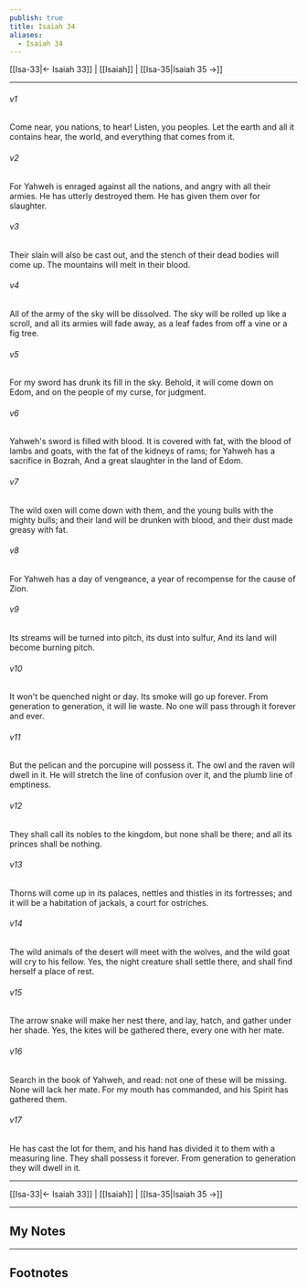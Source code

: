 ```yaml
---
publish: true
title: Isaiah 34
aliases:
  - Isaiah 34
---
```


[[Isa-33|← Isaiah 33]] | [[Isaiah]] | [[Isa-35|Isaiah 35 →]]
***



###### v1 
Come near, you nations, to hear! Listen, you peoples. Let the earth and all it contains hear, the world, and everything that comes from it. 

###### v2 
For Yahweh is enraged against all the nations, and angry with all their armies. He has utterly destroyed them. He has given them over for slaughter. 

###### v3 
Their slain will also be cast out, and the stench of their dead bodies will come up. The mountains will melt in their blood. 

###### v4 
All of the army of the sky will be dissolved. The sky will be rolled up like a scroll, and all its armies will fade away, as a leaf fades from off a vine or a fig tree. 

###### v5 
For my sword has drunk its fill in the sky. Behold, it will come down on Edom, and on the people of my curse, for judgment. 

###### v6 
Yahweh's sword is filled with blood. It is covered with fat, with the blood of lambs and goats, with the fat of the kidneys of rams; for Yahweh has a sacrifice in Bozrah, And a great slaughter in the land of Edom. 

###### v7 
The wild oxen will come down with them, and the young bulls with the mighty bulls; and their land will be drunken with blood, and their dust made greasy with fat. 

###### v8 
For Yahweh has a day of vengeance, a year of recompense for the cause of Zion. 

###### v9 
Its streams will be turned into pitch, its dust into sulfur, And its land will become burning pitch. 

###### v10 
It won't be quenched night or day. Its smoke will go up forever. From generation to generation, it will lie waste. No one will pass through it forever and ever. 

###### v11 
But the pelican and the porcupine will possess it. The owl and the raven will dwell in it. He will stretch the line of confusion over it, and the plumb line of emptiness. 

###### v12 
They shall call its nobles to the kingdom, but none shall be there; and all its princes shall be nothing. 

###### v13 
Thorns will come up in its palaces, nettles and thistles in its fortresses; and it will be a habitation of jackals, a court for ostriches. 

###### v14 
The wild animals of the desert will meet with the wolves, and the wild goat will cry to his fellow. Yes, the night creature shall settle there, and shall find herself a place of rest. 

###### v15 
The arrow snake will make her nest there, and lay, hatch, and gather under her shade. Yes, the kites will be gathered there, every one with her mate. 

###### v16 
Search in the book of Yahweh, and read: not one of these will be missing. None will lack her mate. For my mouth has commanded, and his Spirit has gathered them. 

###### v17 
He has cast the lot for them, and his hand has divided it to them with a measuring line. They shall possess it forever. From generation to generation they will dwell in it.

***
[[Isa-33|← Isaiah 33]] | [[Isaiah]] | [[Isa-35|Isaiah 35 →]]

---
## My Notes

---
## Footnotes